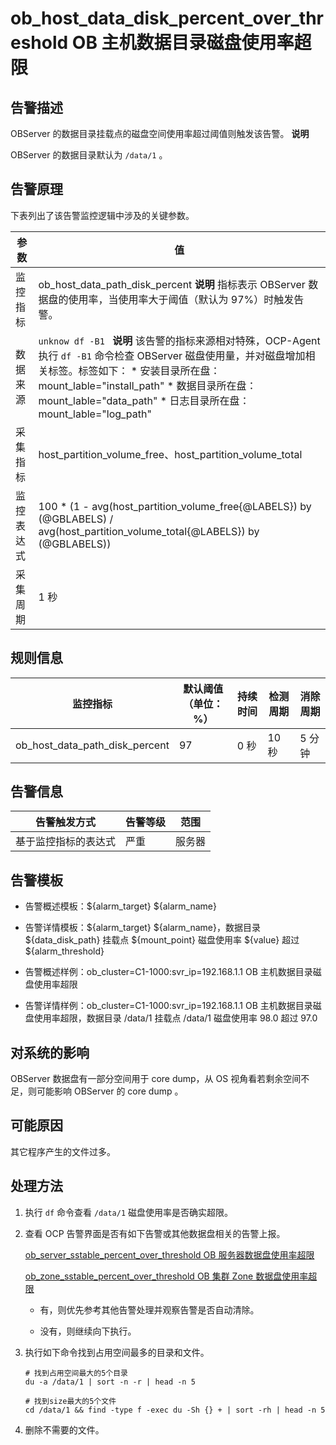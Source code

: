 ob_host_data_disk_percent_over_threshold OB 主机数据目录磁盘使用率超限 
==============================================================================



告警描述 
-------------------------

OBServer 的数据目录挂载点的磁盘空间使用率超过阈值则触发该告警。
**说明**



OBServer 的数据目录默认为 `/data/1` 。

告警原理 
-------------------------

下表列出了该告警监控逻辑中涉及的关键参数。


|  参数   |                                                                                                                                                                                                值                                                                                                                                                                                                 |
|-------|--------------------------------------------------------------------------------------------------------------------------------------------------------------------------------------------------------------------------------------------------------------------------------------------------------------------------------------------------------------------------------------------------|
| 监控指标  | ob_host_data_path_disk_percent **说明**  指标表示 OBServer 数据盘的使用率，当使用率大于阈值（默认为 97%）时触发告警。                                                                                                                                                                                                                                                                             |
| 数据来源  | ```unknow df -B1 ```  **说明**  该告警的指标来源相对特殊，OCP-Agent 执行 `df -B1` 命令检查 OBServer 磁盘使用量，并对磁盘增加相关标签。标签如下： * 安装目录所在盘：mount_lable="install_path"   * 数据目录所在盘：mount_lable="data_path"   * 日志目录所在盘：mount_lable="log_path"    |
| 采集指标  | host_partition_volume_free、host_partition_volume_total                                                                                                                                                                                                                                                                                                                                           |
| 监控表达式 | 100 \* (1 - avg(host_partition_volume_free{@LABELS}) by (@GBLABELS) / avg(host_partition_volume_total{@LABELS}) by (@GBLABELS))                                                                                                                                                                                                                                                                  |
| 采集周期  | 1 秒                                                                                                                                                                                                                                                                                                                                                                                              |



规则信息 
-------------------------



|              监控指标              | 默认阈值（单位：%） | 持续时间 | 检测周期 | 消除周期 |
|--------------------------------|------------|------|------|------|
| ob_host_data_path_disk_percent | 97         | 0 秒  | 10 秒 | 5 分钟 |



告警信息 
-------------------------



|   告警触发方式   | 告警等级 | 范围  |
|------------|------|-----|
| 基于监控指标的表达式 | 严重   | 服务器 |



告警模板 
-------------------------

* 告警概述模板：${alarm_target} ${alarm_name}

  

* 告警详情模板：${alarm_target} ${alarm_name}，数据目录 ${data_disk_path} 挂载点 ${mount_point} 磁盘使用率 ${value} 超过 ${alarm_threshold}

  

* 告警概述样例：ob_cluster=C1-1000:svr_ip=192.168.1.1 OB 主机数据目录磁盘使用率超限

  

* 告警详情样例：ob_cluster=C1-1000:svr_ip=192.168.1.1 OB 主机数据目录磁盘使用率超限，数据目录 /data/1 挂载点 /data/1 磁盘使用率 98.0 超过 97.0

  




对系统的影响 
---------------------------

OBServer 数据盘有一部分空间用于 core dump，从 OS 视角看若剩余空间不足，则可能影响 OBServer 的 core dump 。

可能原因 
-------------------------

其它程序产生的文件过多。

处理方法 
-------------------------

1. 执行 `df` 命令查看 `/data/1` 磁盘使用率是否确实超限。

   

2. 查看 OCP 告警界面是否有如下告警或其他数据盘相关的告警上报。

   [ob_server_sstable_percent_over_threshold OB 服务器数据盘使用率超限](../2.ob-alert/27.ob_server_sstable_percent_over_threshold-the-data-disk-usage-of-the-ob-server-exceeds.md)

   [ob_zone_sstable_percent_over_threshold OB 集群 Zone 数据盘使用率超限](../2.ob-alert/32.ob_zone_sstable_percent_over_threshold-the-partition-usage-of-data-disks-for-ob-clusters.md)
   * 有，则优先参考其他告警处理并观察告警是否自动清除。

     
   
   * 没有，则继续向下执行。

     
   

   

3. 执行如下命令找到占用空间最多的目录和文件。

   ```shell
   # 找到占用空间最大的5个目录
   du -a /data/1 | sort -n -r | head -n 5
   
   # 找到size最大的5个文件
   cd /data/1 && find -type f -exec du -Sh {} + | sort -rh | head -n 5
   ```

   

4. 删除不需要的文件。

   



